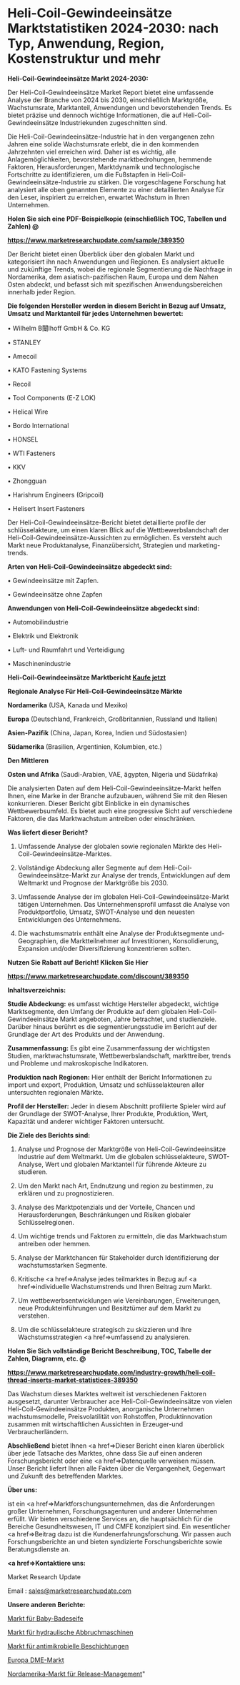# Heli-Coil-Gewindeeinsätze Marktstatistiken 2024-2030: nach Typ, Anwendung, Region, Kostenstruktur und mehr

<strong>Heli-Coil-Gewindeeinsätze Markt 2024-2030:</strong>

Der Heli-Coil-Gewindeeinsätze Market Report bietet eine umfassende Analyse der Branche von 2024 bis 2030, einschließlich Marktgröße, Wachstumsrate, Marktanteil, Anwendungen und bevorstehenden Trends. Es bietet präzise und dennoch wichtige Informationen, die auf Heli-Coil-Gewindeeinsätze Industriekunden zugeschnitten sind.

Die Heli-Coil-Gewindeeinsätze-Industrie hat in den vergangenen zehn Jahren eine solide Wachstumsrate erlebt, die in den kommenden Jahrzehnten viel erreichen wird. Daher ist es wichtig, alle Anlagemöglichkeiten, bevorstehende marktbedrohungen, hemmende Faktoren, Herausforderungen, Marktdynamik und technologische Fortschritte zu identifizieren, um die Fußstapfen in Heli-Coil-Gewindeeinsätze-Industrie zu stärken. Die vorgeschlagene Forschung hat analysiert alle oben genannten Elemente zu einer detaillierten Analyse für den Leser, inspiriert zu erreichen, erwartet Wachstum in Ihren Unternehmen.



<strong>Holen Sie sich eine PDF-Beispielkopie (einschließlich TOC, Tabellen und Zahlen) @
</strong>

<strong><a href=https://www.marketresearchupdate.com/sample/389350>

<strong>https://www.marketresearchupdate.com/sample/389350</u></font></a></strong></strong>

Der Bericht bietet einen Überblick über den globalen Markt und kategorisiert ihn nach Anwendungen und Regionen. Es analysiert aktuelle und zukünftige Trends, wobei die regionale Segmentierung die Nachfrage in Nordamerika, dem asiatisch-pazifischen Raum, Europa und dem Nahen Osten abdeckt, und befasst sich mit spezifischen Anwendungsbereichen innerhalb jeder Region.



<strong>Die folgenden Hersteller werden in diesem Bericht in Bezug auf Umsatz, Umsatz und Marktanteil für jedes Unternehmen bewertet:</strong>

• Wilhelm B闤lhoff GmbH & Co. KG

• STANLEY

• Amecoil

• KATO Fastening Systems

• Recoil

• Tool Components (E-Z LOK)

• Helical Wire

• Bordo International

• HONSEL

• WTI Fasteners

• KKV

• Zhongguan

• Harishrum Engineers (Gripcoil)

• Helisert Insert Fasteners

Der Heli-Coil-Gewindeeinsätze-Bericht bietet detaillierte profile der schlüsselakteure, um einen klaren Blick auf die Wettbewerbslandschaft der Heli-Coil-Gewindeeinsätze-Aussichten zu ermöglichen. Es versteht auch Markt neue Produktanalyse, Finanzübersicht, Strategien und marketing-trends.



<strong>Arten von Heli-Coil-Gewindeeinsätze abgedeckt sind:</strong>

• Gewindeeinsätze mit Zapfen.

• Gewindeeinsätze ohne Zapfen



<strong>Anwendungen von Heli-Coil-Gewindeeinsätze abgedeckt sind:</strong>

• Automobilindustrie

• Elektrik und Elektronik

• Luft- und Raumfahrt und Verteidigung

• Maschinenindustrie



<strong>Heli-Coil-Gewindeeinsätze Marktbericht <a href=https://www.marketresearchupdate.com/buynow/389350>Kaufe jetzt</a></strong>



<strong>Regionale Analyse Für Heli-Coil-Gewindeeinsätze Märkte</strong>



<strong>Nordamerika</strong> (USA, Kanada und Mexiko)



<strong>Europa</strong> (Deutschland, Frankreich, Großbritannien, Russland und Italien)



<strong>Asien-Pazifik</strong> (China, Japan, Korea, Indien und Südostasien)



<strong>Südamerika</strong> (Brasilien, Argentinien, Kolumbien, etc.)



<strong>Den Mittleren</strong> 

<strong>Osten und Afrika</strong> (Saudi-Arabien, VAE, ägypten, Nigeria und Südafrika)

Die analysierten Daten auf dem Heli-Coil-Gewindeeinsätze-Markt helfen Ihnen, eine Marke in der Branche aufzubauen, während Sie mit den Riesen konkurrieren. Dieser Bericht gibt Einblicke in ein dynamisches Wettbewerbsumfeld. Es bietet auch eine progressive Sicht auf verschiedene Faktoren, die das Marktwachstum antreiben oder einschränken.



<strong>Was liefert dieser Bericht?</strong>

1. Umfassende Analyse der globalen sowie regionalen Märkte des Heli-Coil-Gewindeeinsätze-Marktes.

2. Vollständige Abdeckung aller Segmente auf dem Heli-Coil-Gewindeeinsätze-Markt zur Analyse der trends, Entwicklungen auf dem Weltmarkt und Prognose der Marktgröße bis 2030.

3. Umfassende Analyse der im globalen Heli-Coil-Gewindeeinsätze-Markt tätigen Unternehmen. Das Unternehmensprofil umfasst die Analyse von Produktportfolio, Umsatz, SWOT-Analyse und den neuesten Entwicklungen des Unternehmens.

4. Die wachstumsmatrix enthält eine Analyse der Produktsegmente und-Geographien, die Marktteilnehmer auf Investitionen, Konsolidierung, Expansion und/oder Diversifizierung konzentrieren sollten.



<strong>Nutzen Sie Rabatt auf Bericht! Klicken Sie Hier
</strong>

<strong><a href=https://www.marketresearchupdate.com/discount/389350>https://www.marketresearchupdate.com/discount/389350</b></u></font></strong></a>



<strong>Inhaltsverzeichnis:</strong>



<strong>Studie Abdeckung:</strong> es umfasst wichtige Hersteller abgedeckt, wichtige Marktsegmente, den Umfang der Produkte auf dem globalen Heli-Coil-Gewindeeinsätze Markt angeboten, Jahre betrachtet, und studienziele. Darüber hinaus berührt es die segmentierungsstudie im Bericht auf der Grundlage der Art des Produkts und der Anwendung.



<strong>Zusammenfassung:</strong> Es gibt eine Zusammenfassung der wichtigsten Studien, marktwachstumsrate, Wettbewerbslandschaft, markttreiber, trends und Probleme und makroskopische Indikatoren.



<strong>Produktion nach Regionen:</strong> Hier enthält der Bericht Informationen zu import und export, Produktion, Umsatz und schlüsselakteuren aller untersuchten regionalen Märkte.



<strong>Profil der Hersteller:</strong> Jeder in diesem Abschnitt profilierte Spieler wird auf der Grundlage der SWOT-Analyse, Ihrer Produkte, Produktion, Wert, Kapazität und anderer wichtiger Faktoren untersucht.



<strong>Die Ziele des Berichts sind:</strong>

1) Analyse und Prognose der Marktgröße von Heli-Coil-Gewindeeinsätze Industrie auf dem Weltmarkt.
Um die globalen schlüsselakteure, SWOT-Analyse, Wert und globalen Marktanteil für führende Akteure zu studieren.

2) Um den Markt nach Art, Endnutzung und region zu bestimmen, zu erklären und zu prognostizieren.

3) Analyse des Marktpotenzials und der Vorteile, Chancen und Herausforderungen, Beschränkungen und Risiken globaler Schlüsselregionen.

4) Um wichtige trends und Faktoren zu ermitteln, die das Marktwachstum antreiben oder hemmen.

5) Analyse der Marktchancen für Stakeholder durch Identifizierung der wachstumsstarken Segmente.

6) Kritische <a href=>Analyse</a> jedes teilmarktes in Bezug auf <a href=>individuelle</a> Wachstumstrends und Ihren Beitrag zum Markt.

7) Um wettbewerbsentwicklungen wie Vereinbarungen, Erweiterungen, neue Produkteinführungen und Besitztümer auf dem Markt zu verstehen.

8) Um die schlüsselakteure strategisch zu skizzieren und Ihre Wachstumsstrategien <a href=>umfassend</a> zu analysieren.



<strong>Holen Sie Sich vollständige Bericht Beschreibung, TOC, Tabelle der Zahlen, Diagramm, etc. @ </strong>

<strong><a href=https://www.marketresearchupdate.com/industry-growth/heli-coil-thread-inserts-market-statistices-389350>https://www.marketresearchupdate.com/industry-growth/heli-coil-thread-inserts-market-statistices-389350</a></font></strong>

Das Wachstum dieses Marktes weltweit ist verschiedenen Faktoren ausgesetzt, darunter Verbraucher ace Heli-Coil-Gewindeeinsätze von vielen Heli-Coil-Gewindeeinsätze Produkten, anorganische Unternehmen wachstumsmodelle, Preisvolatilität von Rohstoffen, Produktinnovation zusammen mit wirtschaftlichen Aussichten in Erzeuger-und Verbraucherländern.



<strong>Abschließend</strong> bietet Ihnen <a href=>Dieser</a> Bericht einen klaren überblick über jede Tatsache des Marktes, ohne dass Sie auf einen anderen Forschungsbericht oder eine <a href=>Datenquelle</a> verweisen müssen. Unser Bericht liefert Ihnen alle Fakten über die Vergangenheit, Gegenwart und Zukunft des betreffenden Marktes.



<strong>Über uns:</strong>

 ist ein <a href=>Marktfors</a>chungsunternehmen, das die Anforderungen großer Unternehmen, Forschungsagenturen und anderer Unternehmen erfüllt. Wir bieten verschiedene Services an, die hauptsächlich für die Bereiche Gesundheitswesen, IT und CMFE konzipiert sind. Ein wesentlicher <a href=>Beitrag</a> dazu ist die Kundenerfahrungsforschung. Wir passen auch Forschungsberichte an und bieten syndizierte Forschungsberichte sowie Beratungsdienste an.



<strong><a href=>Kontaktiere uns:</a></strong>

Market Research Update

Email : sales@marketresearchupdate.com



<strong>Unsere anderen Berichte:</strong>

<a href=https://www.linkedin.com/pulse/baby-bath-soap-market-size-region-outlook-statistic>Markt für Baby-Badeseife</a>

<a href=https://www.linkedin.com/pulse/hydraulic-demolition-machine-breaker-market>Markt für hydraulische Abbruchmaschinen</a>

<a href=https://www.linkedin.com/pulse/antimicrobial-coatings-market-2023-analysis-growth-drivers>Markt für antimikrobielle Beschichtungen</a>

<a href=https://www.linkedin.com/pulse/europe-dme-market-new-report-future>Europa DME-Markt</a>

<a href=https://www.linkedin.com/pulse/north-america-release-management-market-trends-2023-updated>Nordamerika-Markt für Release-Management</a>"
